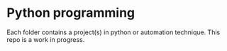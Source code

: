 # Python programming

Each folder contains a project(s) in python or automation technique. This repo is a work in progress. 
